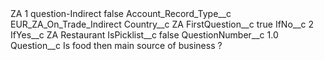 <?xml version="1.0" encoding="UTF-8"?>
<CustomMetadata xmlns="http://soap.sforce.com/2006/04/metadata" xmlns:xsi="http://www.w3.org/2001/XMLSchema-instance" xmlns:xsd="http://www.w3.org/2001/XMLSchema">
    <label>ZA 1 question-Indirect</label>
    <protected>false</protected>
    <values>
        <field>Account_Record_Type__c</field>
        <value xsi:type="xsd:string">EUR_ZA_On_Trade_Indirect</value>
    </values>
    <values>
        <field>Country__c</field>
        <value xsi:type="xsd:string">ZA</value>
    </values>
    <values>
        <field>FirstQuestion__c</field>
        <value xsi:type="xsd:boolean">true</value>
    </values>
    <values>
        <field>IfNo__c</field>
        <value xsi:type="xsd:string">2</value>
    </values>
    <values>
        <field>IfYes__c</field>
        <value xsi:type="xsd:string">ZA Restaurant</value>
    </values>
    <values>
        <field>IsPicklist__c</field>
        <value xsi:type="xsd:boolean">false</value>
    </values>
    <values>
        <field>QuestionNumber__c</field>
        <value xsi:type="xsd:double">1.0</value>
    </values>
    <values>
        <field>Question__c</field>
        <value xsi:type="xsd:string">Is food then main source of business ?</value>
    </values>
</CustomMetadata>
